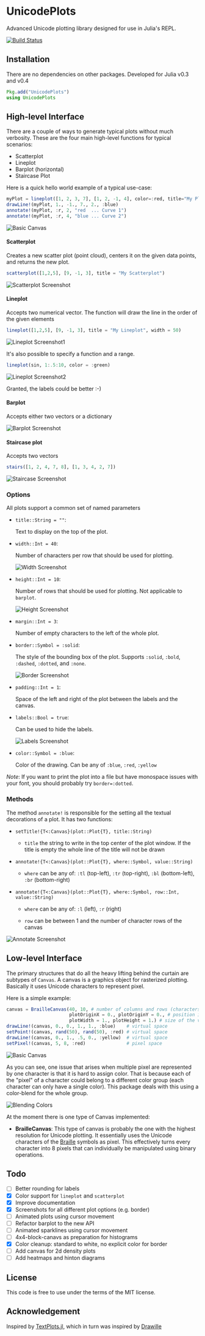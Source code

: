 # UnicodePlots

Advanced Unicode plotting library designed for use in Julia's REPL.

[![Build Status](https://travis-ci.org/Evizero/UnicodePlots.jl.svg?branch=master)](https://travis-ci.org/Evizero/UnicodePlots.jl)

## Installation

There are no dependencies on other packages. Developed for Julia v0.3 and v0.4

```Julia
Pkg.add("UnicodePlots")
using UnicodePlots
```

## High-level Interface

There are a couple of ways to generate typical plots without much verbosity. These are the four main high-level functions for typical scenarios:

  - Scatterplot
  - Lineplot
  - Barplot (horizontal)
  - Staircase Plot

Here is a quick hello world example of a typical use-case:

```Julia
myPlot = lineplot([1, 2, 3, 7], [1, 2, -1, 4], color=:red, title="My Plot")
drawLine!(myPlot, 1., -1., 7., 2., :blue)
annotate!(myPlot, :r, 2, "red  ... Curve 1")
annotate!(myPlot, :r, 4, "blue ... Curve 2")
```

![Basic Canvas](doc/img/hello_world.png)


#### Scatterplot

Creates a new scatter plot (point cloud), centers it on the given data points, and returns the new plot.

```Julia
scatterplot([1,2,5], [9, -1, 3], title = "My Scatterplot")
```
![Scatterplot Screenshot](doc/img/scatter.png)

#### Lineplot

Accepts two numerical vector. The function will draw the line in the order of the given elements

```Julia
lineplot([1,2,5], [9, -1, 3], title = "My Lineplot", width = 50)
```
![Lineplot Screenshot1](doc/img/line.png)

It's also possible to specify a function and a range.

```Julia
lineplot(sin, 1:.5:10, color = :green)
```
![Lineplot Screenshot2](doc/img/sin.png)

Granted, the labels could be better :-)

#### Barplot

Accepts either two vectors or a dictionary

![Barplot Screenshot](doc/img/barplot.png)

#### Staircase plot

Accepts two vectors

```Julia
stairs([1, 2, 4, 7, 8], [1, 3, 4, 2, 7])
```
![Staircase Screenshot](doc/img/stairs.png)

### Options

All plots support a common set of named parameters

- `title::String = ""`:

    Text to display on the top of the plot.

- `width::Int = 40`:

    Number of characters per row that should be used for plotting.

    ![Width Screenshot](doc/img/width.png)

- `height::Int = 10`:

    Number of rows that should be used for plotting. Not applicable to `barplot`.

    ![Height Screenshot](doc/img/heiht.png)

- `margin::Int = 3`:

    Number of empty characters to the left of the whole plot.

- `border::Symbol = :solid`:

    The style of the bounding box of the plot. Supports `:solid`, `:bold`, `:dashed`, `:dotted`, and `:none`.

    ![Border Screenshot](doc/img/border.png)

- `padding::Int = 1`:

    Space of the left and right of the plot between the labels and the canvas.

- `labels::Bool = true`:

    Can be used to hide the labels.

    ![Labels Screenshot](doc/img/labels.png)

- `color::Symbol = :blue`:

    Color of the drawing. Can be any of `:blue`, `:red`, `:yellow`

_Note_: If you want to print the plot into a file but have monospace issues with your font, you should probably try `border=:dotted`.

### Methods

The method `annotate!` is responsible for the setting all the textual decorations of a plot. It has two functions:

- `setTitle!{T<:Canvas}(plot::Plot{T}, title::String)`

    - `title` the string to write in the top center of the plot window. If the title is empty the whole line of the title will not be drawn

- `annotate!{T<:Canvas}(plot::Plot{T}, where::Symbol, value::String)`

    - `where` can be any of: `:tl` (top-left), `:tr` (top-right), `:bl` (bottom-left), `:br` (bottom-right)

- `annotate!{T<:Canvas}(plot::Plot{T}, where::Symbol, row::Int, value::String)`

    - `where` can be any of: `:l` (left), `:r` (right)

    - `row` can be between 1 and the number of character rows of the canvas

![Annotate Screenshot](doc/img/annotate.png)

## Low-level Interface

The primary structures that do all the heavy lifting behind the curtain are subtypes of `Canvas`. A canvas is a graphics object for rasterized plotting. Basically it uses Unicode characters to represent pixel.

Here is a simple example:

```Julia
canvas = BrailleCanvas(40, 10, # number of columns and rows (characters)
                       plotOriginX = 0., plotOriginY = 0., # position in virtual space
                       plotWidth = 1., plotHeight = 1.) # size of the virtual space
drawLine!(canvas, 0., 0., 1., 1., :blue)    # virtual space
setPoint!(canvas, rand(50), rand(50), :red) # virtual space
drawLine!(canvas, 0., 1., .5, 0., :yellow)  # virtual space
setPixel!(canvas, 5, 8, :red)               # pixel space
```

![Basic Canvas](doc/img/canvas.png)

As you can see, one issue that arises when multiple pixel are represented by one character is that it is hard to assign color. That is because each of the "pixel" of a character could belong to a different color group (each character can only have a single color). This package deals with this using a color-blend for the whole group.

![Blending Colors](doc/img/braille.png)

At the moment there is one type of Canvas implemented:

  - **BrailleCanvas**:
    This type of canvas is probably the one with the highest resolution for Unicode plotting. It essentially uses the Unicode characters of the [Braille](https://en.wikipedia.org/wiki/Braille) symbols as pixel. This effectively turns every character into 8 pixels that can individually be manipulated using binary operations.


## Todo

- [ ] Better rounding for labels
- [x] Color support for `lineplot` and `scatterplot`
- [x] Improve documentation
- [x] Screenshots for all different plot options (e.g. border)
- [ ] Animated plots using cursor movement
- [ ] Refactor barplot to the new API
- [ ] Animated sparklines using cursor movement
- [ ] 4x4-block-canavs as preparation for histograms
- [x] Color cleanup: standard to white, no explicit color for border
- [ ] Add canvas for 2d density plots
- [ ] Add heatmaps and hinton diagrams

## License

This code is free to use under the terms of the MIT license.

## Acknowledgement

Inspired by [TextPlots.jl](https://github.com/sunetos/TextPlots.jl), which in turn was inspired by [Drawille](https://github.com/asciimoo/drawille)
